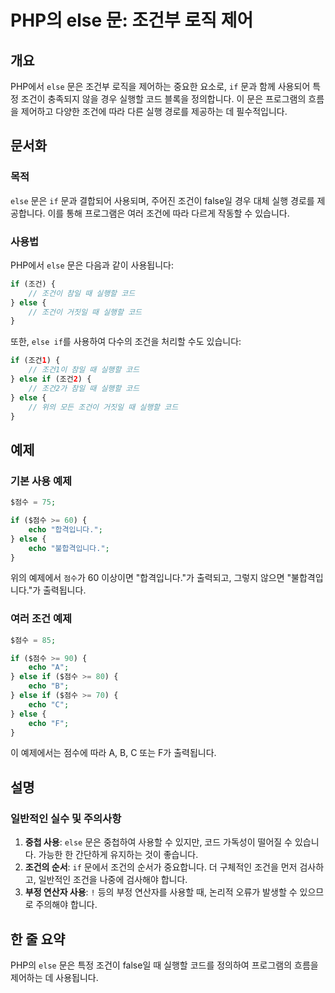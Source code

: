 <!--
Meta Description: # PHP의 else 문: 조건부 로직 제어 ## 개요 PHP에서 `else` 문은 조건부 로직을 제어하는 중요한 요소로, `if` 문과 함께 사용되어 특정 조건이 충족되지 않을 경우 실행할 코드 블록을 정의합니다. 이 문은 프로그램의 흐름을 제어하고 다양한 조건에 따...
Meta Keywords: else, 실행할, 조건이, echo, php
-->

# PHP의 else 문: 조건부 로직 제어

## 개요
PHP에서 `else` 문은 조건부 로직을 제어하는 중요한 요소로, `if` 문과 함께 사용되어 특정 조건이 충족되지 않을 경우 실행할 코드 블록을 정의합니다. 이 문은 프로그램의 흐름을 제어하고 다양한 조건에 따라 다른 실행 경로를 제공하는 데 필수적입니다.

## 문서화

### 목적
`else` 문은 `if` 문과 결합되어 사용되며, 주어진 조건이 false일 경우 대체 실행 경로를 제공합니다. 이를 통해 프로그램은 여러 조건에 따라 다르게 작동할 수 있습니다.

### 사용법
PHP에서 `else` 문은 다음과 같이 사용됩니다:

```php
if (조건) {
    // 조건이 참일 때 실행할 코드
} else {
    // 조건이 거짓일 때 실행할 코드
}
```

또한, `else if`를 사용하여 다수의 조건을 처리할 수도 있습니다:

```php
if (조건1) {
    // 조건1이 참일 때 실행할 코드
} else if (조건2) {
    // 조건2가 참일 때 실행할 코드
} else {
    // 위의 모든 조건이 거짓일 때 실행할 코드
}
```

## 예제

### 기본 사용 예제

```php
$점수 = 75;

if ($점수 >= 60) {
    echo "합격입니다.";
} else {
    echo "불합격입니다.";
}
```

위의 예제에서 `점수`가 60 이상이면 "합격입니다."가 출력되고, 그렇지 않으면 "불합격입니다."가 출력됩니다.

### 여러 조건 예제

```php
$점수 = 85;

if ($점수 >= 90) {
    echo "A";
} else if ($점수 >= 80) {
    echo "B";
} else if ($점수 >= 70) {
    echo "C";
} else {
    echo "F";
}
```

이 예제에서는 점수에 따라 A, B, C 또는 F가 출력됩니다.

## 설명

### 일반적인 실수 및 주의사항
1. **중첩 사용**: `else` 문은 중첩하여 사용할 수 있지만, 코드 가독성이 떨어질 수 있습니다. 가능한 한 간단하게 유지하는 것이 좋습니다.
2. **조건의 순서**: `if` 문에서 조건의 순서가 중요합니다. 더 구체적인 조건을 먼저 검사하고, 일반적인 조건을 나중에 검사해야 합니다.
3. **부정 연산자 사용**: `!` 등의 부정 연산자를 사용할 때, 논리적 오류가 발생할 수 있으므로 주의해야 합니다.

## 한 줄 요약
PHP의 `else` 문은 특정 조건이 false일 때 실행할 코드를 정의하여 프로그램의 흐름을 제어하는 데 사용됩니다.